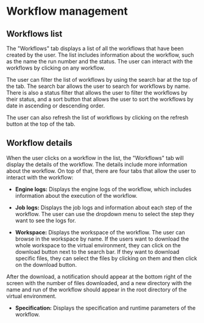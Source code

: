 # Workflow management

## Workflows list

The "Workflows" tab displays a list of all the workflows that have been created by the user. The list includes information about the workflow, such as the name the run number and the status. The user can interact with the workflows by clicking on any workflow.

The user can filter the list of workflows by using the search bar at the top of the tab. The search bar allows the user to search for workflows by name. There is also a status filter that allows the user to filter the workflows by their status, and a sort button that allows the user to sort the workflows by date in ascending or descending order.

The user can also refresh the list of workflows by clicking on the refresh button at the top of the tab.

## Workflow details

When the user clicks on a workflow in the list, the "Workflows" tab will display the details of the workflow. The details include more information about the workflow. On top of that, there are four tabs that allow the user to interact with the workflow:

- **Engine logs:** Displays the engine logs of the workflow, which includes information about the execution of the workflow.

- **Job logs:** Displays the job logs and information about each step of the workflow. The user can use the dropdown menu to select the step they want to see the logs for.

- **Workspace:** Displays the workspace of the workflow. The user can browse in the workspace by name. If the users want to download the whole workspace to the virtual environment, they can click on the download button next to the search bar. If they want to download specific files, they can select the files by clicking on them and then click on the download button.

After the download, a notification should appear at the bottom right of the screen with the number of files downloaded, and a new directory with the name and run of the workflow should appear in the root directory of the virtual environment.

- **Specification:** Displays the specification and runtime parameters of the workflow. 